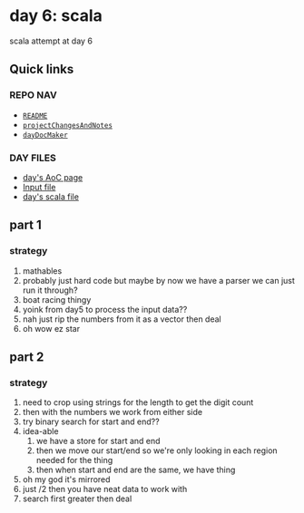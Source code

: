 # day 6: scala
scala attempt at day 6
## Quick links
### REPO NAV
* [`README`](./README.md)
* [`projectChangesAndNotes`](./projectChangesAndNotes.md)
* [`dayDocMaker`](./dayDocMaker.md)
### DAY FILES
* [day's AoC page](https://adventofcode.com/2023/day/6)
* [Input file](https://adventofcode.com/2023/day/6/input)
* [day's scala file](../../src/main/scala/day6.scala)
## part 1
### strategy
1. mathables
2. probably just hard code but maybe by now we have a parser we can just run it through?
3. boat racing thingy
4. yoink from day5 to process the input data??
5. nah just rip the numbers from it as a vector then deal
6. oh wow ez star
## part 2
### strategy
1. need to crop using strings for the length to get the digit count
2. then with the numbers we work from either side
3. try binary search for start and end??
4. idea-able
    1. we have a store for start and end
    2. then we move our start/end so we're only looking in each region needed for the thing
    3. then when start and end are the same, we have thing
5. oh my god it's mirrored
6. just /2 then you have neat data to work with
7. search first greater then deal
